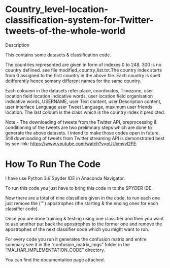 # Country_level-location-classification-system-for-Twitter-tweets-of-the-whole-world

Description

This contains some datasets &amp; classification code.

The countries represented are given in form of indexes 0 to 248. 300 is no country defiined. see file modified_country_list.txt.The country index starts from 0 assigned to the first country in the above file. Each country is spelt deifferently hence somany different names for the same country.

Each coloumn in the datasets refer place, coordinates, Timezone, user location field location indicative words, user location field organisation indicative words, USERNAME, user Text content, user Description content, user interface Language,user Tweet Language, maximum user friends location. The last coloum is the class which is the country index it predicted.

Note:-
The downloading of tweets from the Twitter API, preprocessing & conditioning of the tweets are two prelimnary steps which are done to generate the above datasets. I intend to make those codes open in future. Still downloading of tweets from Twitter streaming API is demonstrated best by see link: https://www.youtube.com/watch?v=pUUxmvvl2FE. 

# How To Run The Code

I have use Python 3.6 Spyder IDE in Anaconda Navigator.

To run this code you just have to bring this code in to the SPYDER IDE.

Now there are a total of nine classifiers given in the code, to run each one just remove the (''') apostrophes (the starting & the ending ones for each classifier code). 

Once you are done training & testing using one classifier and then you want to use another put back the apostrophes to the former one and remove the apostrophes of the next classifier code which you might want to run.

For every code you run it generates the confusion matrix and entire summary see it in the “confusion_matrix_imgs” folder in the “MALHAR_IMPLEMENTATION_CODE” directory.

You can find the documentation page attached.
